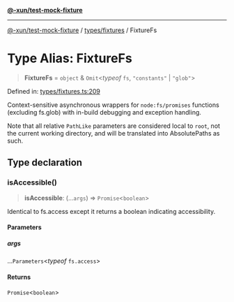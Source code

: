 [**@-xun/test-mock-fixture**](../../../README.md)

***

[@-xun/test-mock-fixture](../../../README.md) / [types/fixtures](../README.md) / FixtureFs

# Type Alias: FixtureFs

> **FixtureFs** = `object` & `Omit`\<*typeof* `fs`, `"constants"` \| `"glob"`\>

Defined in: [types/fixtures.ts:209](https://github.com/Xunnamius/test-utils/blob/42ca751c587603f2d187a75074f79266154d176a/packages/test-mock-fixture/src/types/fixtures.ts#L209)

Context-sensitive asynchronous wrappers for `node:fs/promises` functions
(excluding fs.glob) with in-build debugging and exception handling.

Note that all relative `PathLike` parameters are considered local to `root`,
not the current working directory, and will be translated into
AbsolutePaths as such.

## Type declaration

### isAccessible()

> **isAccessible**: (...`args`) => `Promise`\<`boolean`\>

Identical to fs.access except it returns a boolean indicating
accessibility.

#### Parameters

##### args

...`Parameters`\<*typeof* `fs.access`\>

#### Returns

`Promise`\<`boolean`\>
